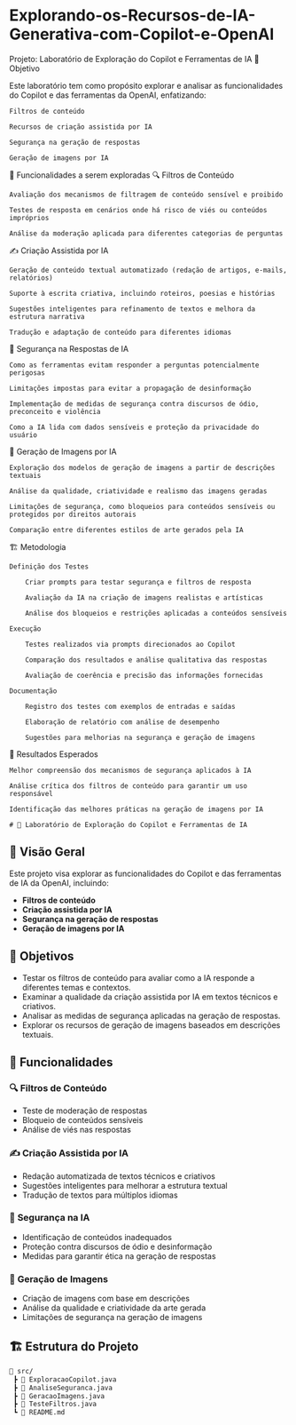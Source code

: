 # Explorando-os-Recursos-de-IA-Generativa-com-Copilot-e-OpenAI

Projeto: Laboratório de Exploração do Copilot e Ferramentas de IA
📌 Objetivo

Este laboratório tem como propósito explorar e analisar as funcionalidades do Copilot e das ferramentas da OpenAI, enfatizando:

    Filtros de conteúdo

    Recursos de criação assistida por IA

    Segurança na geração de respostas

    Geração de imagens por IA

🚀 Funcionalidades a serem exploradas
🔍 Filtros de Conteúdo

    Avaliação dos mecanismos de filtragem de conteúdo sensível e proibido

    Testes de resposta em cenários onde há risco de viés ou conteúdos impróprios

    Análise da moderação aplicada para diferentes categorias de perguntas

✍ Criação Assistida por IA

    Geração de conteúdo textual automatizado (redação de artigos, e-mails, relatórios)

    Suporte à escrita criativa, incluindo roteiros, poesias e histórias

    Sugestões inteligentes para refinamento de textos e melhora da estrutura narrativa

    Tradução e adaptação de conteúdo para diferentes idiomas

🔐 Segurança na Respostas de IA

    Como as ferramentas evitam responder a perguntas potencialmente perigosas

    Limitações impostas para evitar a propagação de desinformação

    Implementação de medidas de segurança contra discursos de ódio, preconceito e violência

    Como a IA lida com dados sensíveis e proteção da privacidade do usuário

🎨 Geração de Imagens por IA

    Exploração dos modelos de geração de imagens a partir de descrições textuais

    Análise da qualidade, criatividade e realismo das imagens geradas

    Limitações de segurança, como bloqueios para conteúdos sensíveis ou protegidos por direitos autorais

    Comparação entre diferentes estilos de arte gerados pela IA

🏗 Metodologia

    Definição dos Testes

        Criar prompts para testar segurança e filtros de resposta

        Avaliação da IA na criação de imagens realistas e artísticas

        Análise dos bloqueios e restrições aplicadas a conteúdos sensíveis

    Execução

        Testes realizados via prompts direcionados ao Copilot

        Comparação dos resultados e análise qualitativa das respostas

        Avaliação de coerência e precisão das informações fornecidas

    Documentação

        Registro dos testes com exemplos de entradas e saídas

        Elaboração de relatório com análise de desempenho

        Sugestões para melhorias na segurança e geração de imagens

📜 Resultados Esperados

    Melhor compreensão dos mecanismos de segurança aplicados à IA

    Análise crítica dos filtros de conteúdo para garantir um uso responsável

    Identificação das melhores práticas na geração de imagens por IA
    
    # 🚀 Laboratório de Exploração do Copilot e Ferramentas de IA

## 📌 Visão Geral
Este projeto visa explorar as funcionalidades do Copilot e das ferramentas de IA da OpenAI, incluindo:
- **Filtros de conteúdo**
- **Criação assistida por IA**
- **Segurança na geração de respostas**
- **Geração de imagens por IA**

## 🎯 Objetivos
- Testar os filtros de conteúdo para avaliar como a IA responde a diferentes temas e contextos.
- Examinar a qualidade da criação assistida por IA em textos técnicos e criativos.
- Analisar as medidas de segurança aplicadas na geração de respostas.
- Explorar os recursos de geração de imagens baseados em descrições textuais.

## 🚀 Funcionalidades
### 🔍 **Filtros de Conteúdo**
- Teste de moderação de respostas
- Bloqueio de conteúdos sensíveis
- Análise de viés nas respostas

### ✍ **Criação Assistida por IA**
- Redação automatizada de textos técnicos e criativos
- Sugestões inteligentes para melhorar a estrutura textual
- Tradução de textos para múltiplos idiomas

### 🔐 **Segurança na IA**
- Identificação de conteúdos inadequados
- Proteção contra discursos de ódio e desinformação
- Medidas para garantir ética na geração de respostas

### 🎨 **Geração de Imagens**
- Criação de imagens com base em descrições
- Análise da qualidade e criatividade da arte gerada
- Limitações de segurança na geração de imagens

## 🏗 Estrutura do Projeto
```sh
📂 src/
 ┣ 📜 ExploracaoCopilot.java
 ┣ 📜 AnaliseSeguranca.java
 ┣ 📜 GeracaoImagens.java
 ┣ 📜 TesteFiltros.java
 ┗ 📜 README.md

    
    
